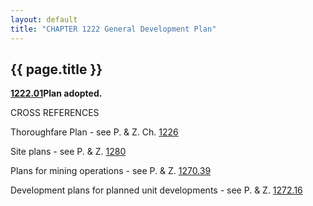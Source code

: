 ```yaml
---
layout: default 
title: "CHAPTER 1222 General Development Plan"
---
```


{{ page.title }}
----------------

[**1222.01**](46abcf2f.html)**Plan adopted.**

CROSS REFERENCES

Thoroughfare Plan - see P. & Z. Ch. [1226](477ad6ae.html)

Site plans - see P. & Z. [1280](4d4e660e.html)

Plans for mining operations - see P. & Z. [1270.39](516b404a.html)

Development plans for planned unit developments - see P. & Z.
[1272.16](53cef663.html)

